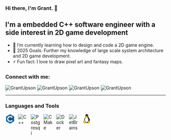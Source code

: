 ### Hi there, I'm Grant. 👋

## I'm a embedded C++ software engineer with a side interest in 2D game development
- :notebook: I’m currently learning how to design and code a 2D game engine.
- 🥅 2025 Goals: Further my knowledge of large scale system architecture and 2D game development.
- ⚡ Fun fact: I love to draw pixel art and fantasy maps.

### Connect with me:

[<img align="left" alt="GrantUpson | LinkedIn" width="100px" height="20px" src="https://img.shields.io/badge/linkedin-%230077B5.svg?&style=for-the-badge&logo=linkedin&logoColor=white" />][linkedin]
[<img align="left" alt="GrantUpson | YouTube" width="100px" height="20px" src="https://img.shields.io/badge/youtube-%23FF0000.svg?&style=for-the-badge&logo=youtube&logoColor=white" />][youtube]
[<img align="left" alt="GrantUpson | Twitter" width="100px" height="20px" src="https://img.shields.io/badge/twitter-%231DA1F2.svg?&style=for-the-badge&logo=twitter&logoColor=white" />][twitter]
[<img align="left" alt="GrantUpson | Twitch" width="100px" height="20px" src="https://img.shields.io/badge/twitch-%239146FF.svg?&style=for-the-badge&logo=twitch&logoColor=white" />][twitch]

<br />

[linkedin]: https://www.linkedin.com/in/grantupson/
[youtube]: https://www.youtube.com/channel/UCc4SwXQ38uwfGWIrVvMK11Q?
[twitter]: https://twitter.com/GrantUpson
[twitch]: https://www.twitch.tv/GrantUpson

---

### Languages and Tools

<img align="left" alt="C++" width="30px" style="padding-right:10px;" src="https://github.com/devicons/devicon/blob/v2.16.0/icons/c/c-plain.svg" />
<img align="left" alt="C++" width="30px" style="padding-right:10px;" src="https://cdn.jsdelivr.net/gh/devicons/devicon/icons/cplusplus/cplusplus-plain.svg" />
<img align="left" alt="Postgresql" width="30px" style="padding-right:10px;" src="https://cdn.jsdelivr.net/gh/devicons/devicon/icons/postgresql/postgresql-original.svg" />
<img align="left" alt="CMake" width="30px" style="padding-right:10px;" src="https://cdn.jsdelivr.net/gh/devicons/devicon/icons/cmake/cmake-original.svg" />
<img align="left" alt="Docker" width="30px" style="padding-right:10px;" src="https://cdn.jsdelivr.net/gh/devicons/devicon/icons/docker/docker-plain.svg" />
<img align="left" alt="JetBrains" width="30px" style="padding-right:10px;" src="https://cdn.jsdelivr.net/gh/devicons/devicon/icons/jetbrains/jetbrains-original.svg" />    
<img align="left" alt="JetBrains" width="30px" style="padding-right:10px;" src="https://github.com/devicons/devicon/blob/v2.16.0/icons/linux/linux-original.svg" />   
<br />
